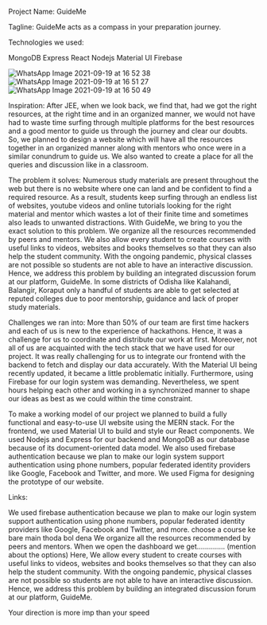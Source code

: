 Project Name:
GuideMe

Tagline: 
GuideMe acts as a compass in your preparation journey.

Technologies we used:

MongoDB Express React Nodejs Material UI Firebase

![WhatsApp Image 2021-09-19 at 16 52 38](https://user-images.githubusercontent.com/75534568/133926651-df288b8e-fe58-4302-b188-de93faca7bb2.jpeg)
![WhatsApp Image 2021-09-19 at 16 51 27](https://user-images.githubusercontent.com/75534568/133926653-f4b9403c-72bf-49ff-905a-f2a43e10535f.jpeg)
![WhatsApp Image 2021-09-19 at 16 50 49](https://user-images.githubusercontent.com/75534568/133926655-201e8952-d0cf-4c0c-bd44-2229dc571f14.jpeg)

Inspiration:
After JEE, when we look back, we find that, had we got the right resources, at the right time and in an organized manner, we would not have had to waste time surfing through multiple platforms for the best resources and a good mentor to guide us through the journey and clear our doubts. So, we planned to design a website which will have all the resources together in an organized manner along with mentors who once were in a similar conundrum to guide us. We also wanted to create a place for all the queries and discussion like in a classroom.

The problem it solves:
Numerous study materials are present throughout the web but there is no website where one can land and be confident to find a required resource.
As a result, students keep surfing through an endless list of websites, youtube videos and online tutorials looking for the right material and mentor which wastes a lot of their finite time and sometimes also leads to unwanted distractions.
With GuideMe, we bring to you the exact solution to this problem. We organize all the resources recommended by peers and mentors. We also allow every student to create courses with useful links to videos, websites and books themselves so that they can also help the student community.
With the ongoing pandemic, physical classes are not possible so students are not able to have an interactive discussion. Hence, we address this problem by building an integrated discussion forum at our platform, GuideMe. 
In some districts of Odisha like Kalahandi, Balangir, Koraput only a handful of students are able to get selected at reputed colleges due to poor mentorship, guidance and lack of proper study materials.

Challenges we ran into:
More than 50% of our team are first time hackers and each of us is new to the experience of hackathons. Hence, it was a challenge for us to coordinate and distribute our work at first. Moreover, not all of us are acquainted with the tech stack that we have used for our project. 
It was really challenging for us to integrate our frontend with the backend to fetch and display our data accurately. 
With the Material UI  being recently updated, it became a little problematic initially. Furthermore, using Firebase for our login system was demanding. 
Nevertheless, we spent hours helping each other and working in a synchronized manner to shape our ideas as best as we could within the time constraint. 



To make a working model of our project we planned to build a fully functional and easy-to-use UI website using the MERN stack. For the frontend, we used Material UI to build and style our React components. We used Nodejs and Express for our backend and MongoDB as our database because of its document-oriented data model. We also used firebase authentication because we plan to make our login system support authentication using phone numbers, popular federated identity providers like Google, Facebook and Twitter, and more. We used Figma for designing the prototype of our website.

Links:

We used firebase authentication because we plan to make our login system support authentication using phone numbers, popular federated identity providers like Google, Facebook and Twitter, and more.
choose a course ke bare main thoda bol dena
We organize all the resources recommended by peers and mentors. 
When we open the dashboard we get………….. (mention about the options)
Here, We allow every student to create courses with useful links to videos, websites and books themselves so that they can also help the student community.
With the ongoing pandemic, physical classes are not possible so students are not able to have an interactive discussion. Hence, we address this problem by building an integrated discussion forum at our platform, GuideMe. 

Your direction is more imp than your speed
